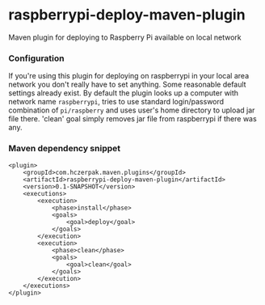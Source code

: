 # raspberrypi-deploy-maven-plugin
Maven plugin for deploying to Raspberry Pi available on local network

### Configuration

If you're using this plugin for deploying on raspberrypi in your local 
area network you don't really have to set anything. Some reasonable 
default settings already exist. 
By default the plugin looks up a computer with network name `raspberrypi`,
tries to use standard login/password combination of `pi/raspberry` and
uses user's home directory to upload jar file there.
'clean' goal simply removes jar file from raspberrypi if there was any.

### Maven dependency snippet

```
<plugin>
    <groupId>com.hczerpak.maven.plugins</groupId>
    <artifactId>raspberrypi-deploy-maven-plugin</artifactId>
    <version>0.1-SNAPSHOT</version>
    <executions>
        <execution>
            <phase>install</phase>
            <goals>
                <goal>deploy</goal>
            </goals>
        </execution>
        <execution>
            <phase>clean</phase>
            <goals>
                <goal>clean</goal>
            </goals>
        </execution>
    </executions>
</plugin>
```